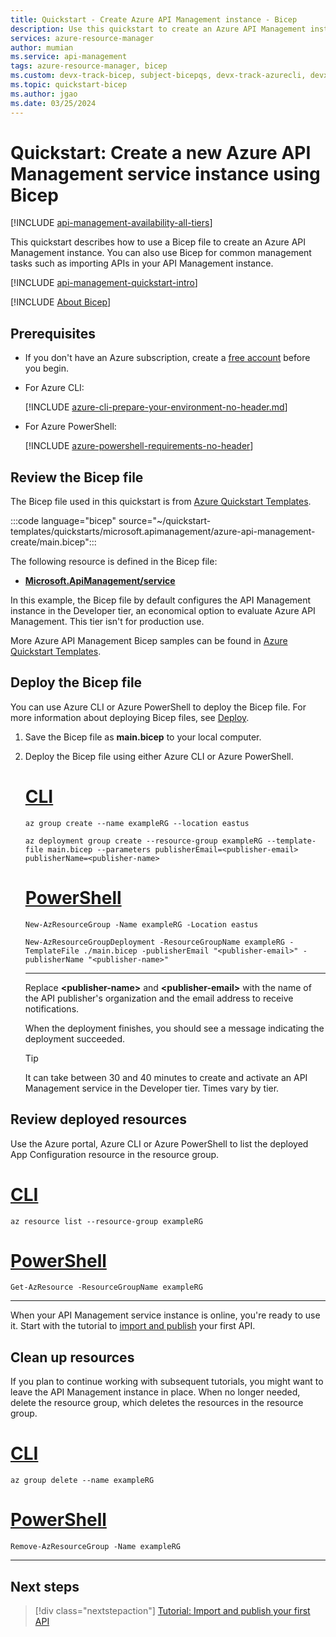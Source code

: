 ```yaml
---
title: Quickstart - Create Azure API Management instance - Bicep
description: Use this quickstart to create an Azure API Management instance in the Developer tier by using Bicep.
services: azure-resource-manager
author: mumian
ms.service: api-management
tags: azure-resource-manager, bicep
ms.custom: devx-track-bicep, subject-bicepqs, devx-track-azurecli, devx-track-azurepowershell
ms.topic: quickstart-bicep
ms.author: jgao
ms.date: 03/25/2024
---
```


# Quickstart: Create a new Azure API Management service instance using Bicep

[!INCLUDE [api-management-availability-all-tiers](../../includes/api-management-availability-all-tiers.md)]

This quickstart describes how to use a Bicep file to create an Azure API Management instance. You can also use Bicep for common management tasks such as importing APIs in your API Management instance.

[!INCLUDE [api-management-quickstart-intro](../../includes/api-management-quickstart-intro.md)]

[!INCLUDE [About Bicep](../../includes/resource-manager-quickstart-bicep-introduction.md)]

## Prerequisites

- If you don't have an Azure subscription, create a [free account](https://azure.microsoft.com/free/?WT.mc_id=A261C142F) before you begin.

- For Azure CLI:

    [!INCLUDE [azure-cli-prepare-your-environment-no-header.md](~/reusable-content/azure-cli/azure-cli-prepare-your-environment-no-header.md)]

- For Azure PowerShell:


    [!INCLUDE [azure-powershell-requirements-no-header](../../includes/azure-powershell-requirements-no-header.md)]

## Review the Bicep file

The Bicep file used in this quickstart is from [Azure Quickstart Templates](https://azure.microsoft.com/resources/templates/azure-api-management-create/).

:::code language="bicep" source="~/quickstart-templates/quickstarts/microsoft.apimanagement/azure-api-management-create/main.bicep":::

The following resource is defined in the Bicep file:

- **[Microsoft.ApiManagement/service](/azure/templates/microsoft.apimanagement/service)**

In this example, the Bicep file by default configures the API Management instance in the Developer tier, an economical option to evaluate Azure API Management. This tier isn't for production use.

More Azure API Management Bicep samples can be found in [Azure Quickstart Templates](https://azure.microsoft.com/resources/templates/?resourceType=Microsoft.Apimanagement&pageNumber=1&sort=Popular).

## Deploy the Bicep file

You can use Azure CLI or Azure PowerShell to deploy the Bicep file.  For more information about deploying Bicep files, see [Deploy](../azure-resource-manager/bicep/deploy-cli.md).

1. Save the Bicep file as **main.bicep** to your local computer.
1. Deploy the Bicep file using either Azure CLI or Azure PowerShell.

    # [CLI](#tab/CLI)

    ```azurecli
    az group create --name exampleRG --location eastus

    az deployment group create --resource-group exampleRG --template-file main.bicep --parameters publisherEmail=<publisher-email> publisherName=<publisher-name>
    ```

    # [PowerShell](#tab/PowerShell)

    ```azurepowershell
    New-AzResourceGroup -Name exampleRG -Location eastus

    New-AzResourceGroupDeployment -ResourceGroupName exampleRG -TemplateFile ./main.bicep -publisherEmail "<publisher-email>" -publisherName "<publisher-name>"
    ```

    ---

    Replace **\<publisher-name\>** and **\<publisher-email\>** with the name of the API publisher's organization and the email address to receive notifications.

    When the deployment finishes, you should see a message indicating the deployment succeeded.

    > [!TIP]
    >  It can take between 30 and 40 minutes to create and activate an API Management service in the Developer tier. Times vary by tier.

## Review deployed resources

Use the Azure portal, Azure CLI or Azure PowerShell to list the deployed App Configuration resource in the resource group.

# [CLI](#tab/CLI)

```azurecli-interactive
az resource list --resource-group exampleRG
```

# [PowerShell](#tab/PowerShell)

```azurepowershell-interactive
Get-AzResource -ResourceGroupName exampleRG
```

---

When your API Management service instance is online, you're ready to use it. Start with the tutorial to [import and publish](import-and-publish.md) your first API.

## Clean up resources

If you plan to continue working with subsequent tutorials, you might want to leave the API Management instance in place. When no longer needed, delete the resource group, which deletes the resources in the resource group.

# [CLI](#tab/CLI)

```azurecli-interactive
az group delete --name exampleRG
```

# [PowerShell](#tab/PowerShell)

```azurepowershell-interactive
Remove-AzResourceGroup -Name exampleRG
```

---

## Next steps

> [!div class="nextstepaction"]
> [Tutorial: Import and publish your first API](import-and-publish.md)
